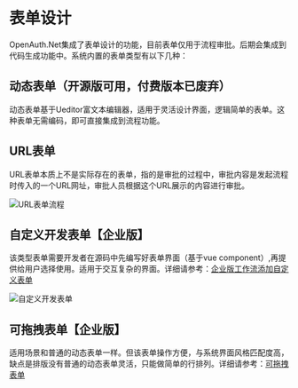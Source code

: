 # 表单设计

OpenAuth.Net集成了表单设计的功能，目前表单仅用于流程审批。后期会集成到代码生成功能中。系统内置的表单类型有以下几种：

## 动态表单（开源版可用，付费版本已废弃）

动态表单基于Ueditor富文本编辑器，适用于灵活设计界面，逻辑简单的表单。这种表单无需编码，即可直接集成到流程功能。

## URL表单

URL表单本质上不是实际存在的表单，指的是审批的过程中，审批内容是发起流程时传入的一个URL网址，审批人员根据这个URL展示的内容进行审批。

![URL表单流程](http://img.openauth.net.cn/2025-04-06-22-46-13.png)

## 自定义开发表单【企业版】

该类型表单需要开发者在源码中先编写好表单界面（基于vue component）,再提供给用户选择使用。适用于交互复杂的界面。详细请参考：[企业版工作流添加自定义表单](/pro/form.html)

![自定义开发表单](http://img.openauth.net.cn/2025-04-06-22-53-02.png)

## 可拖拽表单【企业版】

适用场景和普通的动态表单一样。但该表单操作方便，与系统界面风格匹配度高，缺点是排版没有普通的动态表单灵活，只能做简单的行排列。详细请参考：[可拖拽表单](/pro/dragform.html)



